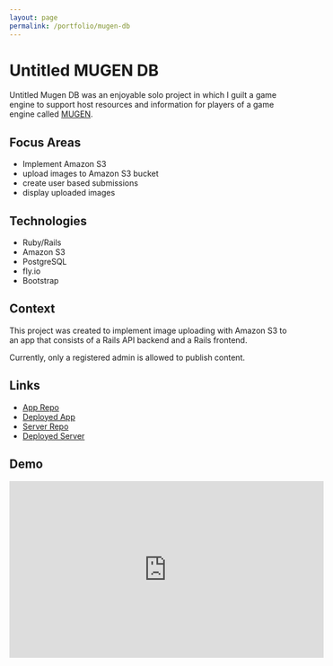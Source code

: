 ```yaml
---
layout: page
permalink: /portfolio/mugen-db
---
```


# Untitled MUGEN DB

Untitled Mugen DB was an enjoyable solo project in which I guilt a game engine to support host resources and information for players of a game engine called [MUGEN](https://en.wikipedia.org/wiki/Mugen_(game_engine)).

## Focus Areas

- Implement Amazon S3
- upload images to Amazon S3 bucket
- create user based submissions
- display uploaded images

## Technologies

- Ruby/Rails
- Amazon S3
- PostgreSQL
- fly.io
- Bootstrap

## Context

This project was created to implement image uploading with Amazon S3 to an app that consists of a Rails API backend and a Rails frontend. 

Currently, only a registered admin is allowed to publish content.

## Links

- [App Repo](https://github.com/arnaldoaparicio/mugen_db_fe)
- [Deployed App](https://mugen-db-aa.fly.dev/)
- [Server Repo](https://github.com/arnaldoaparicio/mugen_db)
- [Deployed Server](https://mugen-db-be.fly.dev/api/v1/characters)

## Demo
<iframe width="560" height="315" src="https://www.youtube.com/embed/E59E0eHPCGo" title="YouTube video player" frameborder="0" allow="accelerometer; autoplay; clipboard-write; encrypted-media; gyroscope; picture-in-picture; web-share" allowfullscreen></iframe>